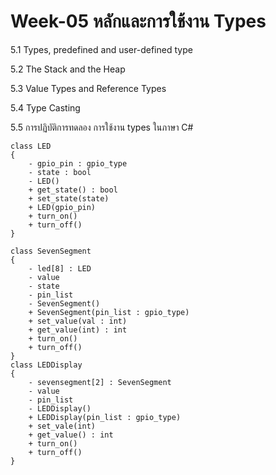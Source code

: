 # Week-05 หลักและการใช้งาน Types

5.1 Types, predefined and user-defined type

5.2 The Stack and the Heap

5.3 Value Types and Reference Types

5.4 Type Casting

5.5 การปฏิบัติการทดลอง  การใช้งาน types ในภาษา C#


```plantuml
class LED 
{
    - gpio_pin : gpio_type
    - state : bool
    - LED()
    + get_state() : bool
    + set_state(state)
    + LED(gpio_pin)
    + turn_on()
    + turn_off()
}

class SevenSegment
{
    - led[8] : LED
    - value
    - state
    - pin_list
    - SevenSegment()
    + SevenSegment(pin_list : gpio_type)
    + set_value(val : int)
    + get_value(int) : int
    + turn_on()
    + turn_off()
}
class LEDDisplay
{
    - sevensegment[2] : SevenSegment
    - value
    - pin_list
    - LEDDisplay()
    + LEDDisplay(pin_list : gpio_type)
    + set_vale(int)
    + get_value() : int
    + turn_on()
    + turn_off()
}
```